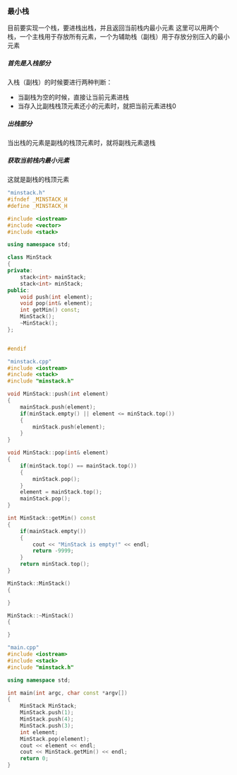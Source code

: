 ### 最小栈
目前要实现一个栈，要进栈出栈，并且返回当前栈内最小元素
这里可以用两个栈，一个主栈用于存放所有元素，一个为辅助栈（副栈）用于存放分别压入的最小元素

##### 首先是入栈部分
入栈（副栈）的时候要进行两种判断：
* 当副栈为空的时候，直接让当前元素进栈
* 当存入比副栈栈顶元素还小的元素时，就把当前元素进栈0

##### 出栈部分
当出栈的元素是副栈的栈顶元素时，就将副栈元素退栈

##### 获取当前栈内最小元素
这就是副栈的栈顶元素

```c++
"minstack.h"
#ifndef _MINSTACK_H
#define _MINSTACK_H

#include <iostream>
#include <vector>
#include <stack>

using namespace std;

class MinStack
{
private:
    stack<int> mainStack;
    stack<int> minStack;
public:
    void push(int element);
    void pop(int& element);
    int getMin() const;
    MinStack();
    ~MinStack();
};


#endif

"minstack.cpp"
#include <iostream>
#include <stack>
#include "minstack.h"

void MinStack::push(int element)
{
    mainStack.push(element);
    if(minStack.empty() || element <= minStack.top())
    {
        minStack.push(element);
    }
}

void MinStack::pop(int& element)
{
    if(minStack.top() == mainStack.top())
    {
        minStack.pop();
    }
    element = mainStack.top();
    mainStack.pop();
}

int MinStack::getMin() const
{
    if(mainStack.empty())
    {
        cout << "MinStack is empty!" << endl;
        return -9999;
    }
    return minStack.top();
}

MinStack::MinStack()
{

}

MinStack::~MinStack()
{

}

"main.cpp"
#include <iostream>
#include <stack>
#include "minstack.h"

using namespace std;

int main(int argc, char const *argv[])
{
    MinStack MinStack;
    MinStack.push(1);
    MinStack.push(4);
    MinStack.push(3);
    int element;
    MinStack.pop(element);
    cout << element << endl;
    cout << MinStack.getMin() << endl;
    return 0;
}


```